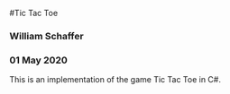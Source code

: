 ﻿#Tic Tac Toe

### William Schaffer
### 01 May 2020

This is an implementation of the game Tic Tac Toe in C#.